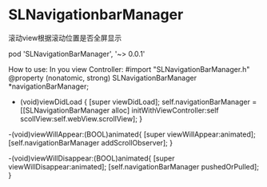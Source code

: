 SLNavigationbarManager
======================

滚动view根据滚动位置是否全屏显示

pod 'SLNavigationBarManager', '~> 0.0.1'


How to use:
In you view Controller:
#import "SLNavigationBarManager.h"
@property (nonatomic, strong) SLNavigationBarManager *navigationBarManager;

- (void)viewDidLoad
{
    [super viewDidLoad];
    self.navigationBarManager = [[SLNavigationBarManager alloc] initWithViewController:self scollView:self.webView.scrollView];
}


-(void)viewWillAppear:(BOOL)animated{
    [super viewWillAppear:animated];
    [self.navigationBarManager addScrollObserver];
}

-(void)viewWillDisappear:(BOOL)animated{
    [super viewWillDisappear:animated];
    [self.navigationBarManager pushedOrPulled];
}
